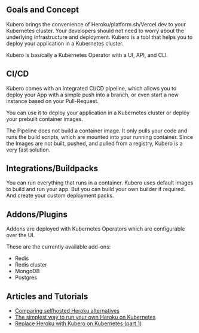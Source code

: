 ## Goals and Concept
Kubero brings the convenience of Heroku/platform.sh/Vercel.dev to your Kubernetes cluster. Your developers should not need to worry about the underlying infrastructure and deployment. Kubero is a tool that helps you to deploy your application in a Kubernetes cluster.

Kubero is basically a Kubernetes Operator with a UI, API, and CLI.

## CI/CD
Kubero comes with an integrated CI/CD pipeline, which allows you to deploy your App with a simple push into a branch, or even start a new instance based on your Pull-Request.

You can use it to deploy your application in a Kubernetes cluster or deploy your prebuilt container images.

The Pipeline does not build a container image. It only pulls your code and runs the build scripts, which are mounted into your running container. Since the Images are not built, pushed, and pulled from a registry, Kubero is a very fast solution.


## Integrations/Buildpacks

You can run everything that runs in a container. Kubero uses default images to build and run your app. But you can build your own builder if required. And create your custom deployment packs.

## Addons/Plugins
Addons are deployed with Kubernetes Operators which are configurable over the UI.

These are the currently available add-ons:
 - Redis
 - Redis cluster
 - MongoDB
 - Postgres

## Articles and Tutorials
 - [Comparing selfhosted Heroku alternatives](https://dev.to/shoksuno/comparing-selfhosted-heroku-alternatives-249p)
 - [The simplest way to run your own Heroku on Kubernetes](https://dev.to/shoksuno/the-simplest-way-to-run-your-own-heroku-on-kubernetes-3l03)
 - [Replace Heroku with Kubero on Kubernetes (part 1)](https://dev.to/shoksuno/replace-heroku-with-kubero-on-kubernetes-2aoj)
